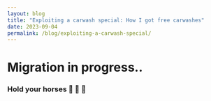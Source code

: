 ```yaml
---
layout: blog
title: "Exploiting a carwash special: How I got free carwashes"
date: 2023-09-04
permalink: /blog/exploiting-a-carwash-special/
---
```


# Migration in progress..

### Hold your horses 🐎 🐴 🏇